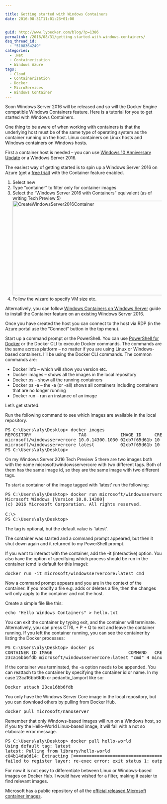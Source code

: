 ```yaml
---

title: Getting started with Windows Containers
date: 2016-08-31T11:01:23+01:00


guid: http://www.lybecker.com/blog/?p=1386
permalink: /2016/08/31/getting-started-with-windows-containers/
dsq_thread_id:
  - "5108364249"
categories:
  - .Net
  - Containerization
  - Windows Azure
tags:
  - Cloud
  - Containerization
  - Docker
  - MicroServices
  - Windows Container
---
```

Soon Windows Server 2016 will be released and so will the Docker Engine compatible Windows Containers feature. Here is a tutorial for you to get started with Windows Containers.

One thing to be aware of when working with containers is that the underlying host must be of the same type of operating system as the container running on the host. Linux containers on Linux hosts and Windows containers on Windows hosts.

First a container host is needed – you can use [Windows 10 Anniversary Update](https://msdn.microsoft.com/en-us/virtualization/windowscontainers/quick_start/quick_start_windows_10) or a Windows Server 2016.

The easiest way of getting started is to spin up a Windows Server 2016 on Azure (get a [free trial](https://azure.microsoft.com/en-us/free/)) with the Container feature enabled.

  1. Select new
  2. Type “container” to filter only for container images
  3. Select the “Windows Server 2016 with Containers” equivalent (as of writing Tech Preview 5)<img loading="lazy" class="alignnone size-large wp-image-1387" src="http://www.lybecker.com/blog/wp-content/uploads/2016/08/CreateWindowsServer2016Container-1024x496.png" alt="CreateWindowsServer2016Container" width="625" height="303" srcset="http://www.lybecker.com/blog/wp-content/uploads/2016/08/CreateWindowsServer2016Container-1024x496.png 1024w, http://www.lybecker.com/blog/wp-content/uploads/2016/08/CreateWindowsServer2016Container-300x145.png 300w, http://www.lybecker.com/blog/wp-content/uploads/2016/08/CreateWindowsServer2016Container-768x372.png 768w, http://www.lybecker.com/blog/wp-content/uploads/2016/08/CreateWindowsServer2016Container-624x302.png 624w, http://www.lybecker.com/blog/wp-content/uploads/2016/08/CreateWindowsServer2016Container.png 1481w" sizes="(max-width: 625px) 100vw, 625px" />
  4. Follow the wizard to specify VM size etc.

Alternatively, you can follow [Windows Containers on Windows Server](https://msdn.microsoft.com/en-us/virtualization/windowscontainers/quick_start/quick_start_windows_server) guide to install the Container feature on an existing Windows Server 2016.

Once you have created the host you can connect to the host via RDP (in the Azure portal use the ”Connect” button in the top menu).

Start up a command prompt or the PowerShell. You can use [PowerShell for Docker](https://github.com/Microsoft/Docker-PowerShell/) or the Docker CLI to execute Docker commands. The commands are the same across platform &#8211; no matter if you are using Linux or Windows-based containers. I’ll be using the Docker CLI commands. The common commands are:

  * Docker info &#8211; which will show you version etc.
  * Docker images – shows all the images in the local repository
  * Docker ps – show all the running containers
  * Docker ps -a – the -a (or -all) shows all containers including containers that are no longer running
  * Docker run &#8211; run an instance of an image

Let’s get started.

Run the following command to see which images are available in the local repository.

<pre class="brush: plain; gutter: false; title: ; notranslate" title="">PS C:\Users\aly\Desktop&gt; docker images
REPOSITORY                  TAG             IMAGE ID     CREATED      SIZE
microsoft/windowsservercore 10.0.14300.1030 02cb7f65d61b 10 weeks ago 7.764 GB
microsoft/windowsservercore latest          02cb7f65d61b 10 weeks ago 7.764 GB
PS C:\Users\aly\Desktop&gt;
</pre>

On my Windows Server 2016 Tech Preview 5 there are two images both with the name microsoft/windowsservercore with two different tags. Both of them has the same image id, so they are the same image with two different tags.

To start a container of the image tagged with ‘latest’ run the following:

<pre class="brush: plain; gutter: false; title: ; notranslate" title="">PS C:\Users\aly\Desktop&gt; docker run microsoft/windowsservercore:latest
Microsoft Windows [Version 10.0.14300]
(c) 2016 Microsoft Corporation. All rights reserved.

C:\&gt;
PS C:\Users\aly\Desktop&gt;
</pre>

The tag is optional, but the default value is ‘latest’.

The container was started and a command prompt appeared, but then it shut down again and it returned to my PowerShell prompt.

If you want to interact with the container, add the -it (interactive) option. You also have the option of specifying which process should be run in the container (cmd is default for this image):

<pre class="brush: plain; gutter: false; title: ; notranslate" title="">docker run -it microsoft/windowsservercore:latest cmd
</pre>

Now a command prompt appears and you are in the context of the container. If you modify a file e.g. adds or deletes a file, then the changes will only apply to the container and not the host.

Create a simple file like this:

<pre class="brush: plain; gutter: false; title: ; notranslate" title="">echo "Hello Windows Containers" &gt; hello.txt
</pre>

You can exit the container by typing exit, and the container will terminate. Alternatively, you can press CTRL + P + Q to exit and leave the container running.
If you left the container running, you can see the container by listing the Docker processes:

<pre class="brush: plain; gutter: false; title: ; notranslate" title="">PS C:\Users\aly\Desktop&gt; docker ps
CONTAINER ID IMAGE                             COMMAND   CREATED       STATUS    PORTS NAMES
23ca16bb6fdb microsoft/windowsservercore:latest "cmd" 4 minutes ago Up 4 minutes pedantic_lamport
</pre>

If the container was terminated, the -a option needs to be appended.
You can reattach to the container by specifying the container id or name. In my case 23ca16bb6fdb or pedantic_lamport like so:

<pre class="brush: plain; gutter: false; title: ; notranslate" title="">Docker attach 23ca16bb6fdb
</pre>

You only have the Windows Server Core image in the local repository, but you can download others by pulling from Docker Hub.

<pre class="brush: plain; gutter: false; title: ; notranslate" title="">docker pull microsoft/nanoserver
</pre>

Remember that only Windows-based images will run on a Windows host, so if you try the Hello-World Linux-based image, it will fail with a not so elaborate error message.

<pre class="brush: plain; gutter: false; title: ; notranslate" title="">PS C:\Users\aly\Desktop&gt; docker pull hello-world
Using default tag: latest
latest: Pulling from library/hello-world
c04b14da8d14: Extracting [==================================================&gt;] 974 B/974 B
failed to register layer: re-exec error: exit status 1: output: ProcessBaseLayer C:\ProgramData\docker\winc266a137b0b1fffedf91d8cd6fcb6560f12afe5277e44bca8cb34ec530286: The system cannot find the path specified.
</pre>

For now it is not easy to differentiate between Linux or Windows-based images on Docker Hub. I would have wished for a filter, making it easier to find relevant images.

Microsoft has a public repository of all the [official released Microsoft container images](https://hub.docker.com/r/microsoft/).
